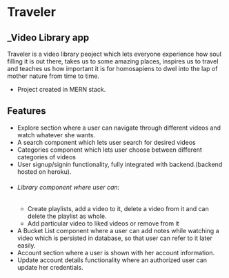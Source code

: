 # Traveler

## _Video Library app 

Traveler is a video library peoject which lets everyone experience how soul filling it is out there, takes us to some amazing places, inspires us to travel and teaches us how important it is for homosapiens to dwel into the lap of mother nature from time to time.


- Project created in MERN stack.

## Features

  - Explore section where a user can navigate through different videos and watch whatever she wants.
  - A search component which lets user search for desired videos
  - Categories component which lets user choose between different categories of videos
  - User signup/signin functionality, fully integrated with backend.(backend hosted on heroku).
  - ###### Library component where user can:
    - Create playlists, add a video to it, delete a video from it and can delete the playlist as whole.
    - Add particular video to liked videos or remove from it
  - A Bucket List component where a user can add notes while watching a video which is persisted in database, so that user can refer to it later easily.
  - Account section where a user is shown with her account information.
  - Update account details functionality where an authorized user can update her credentials.
